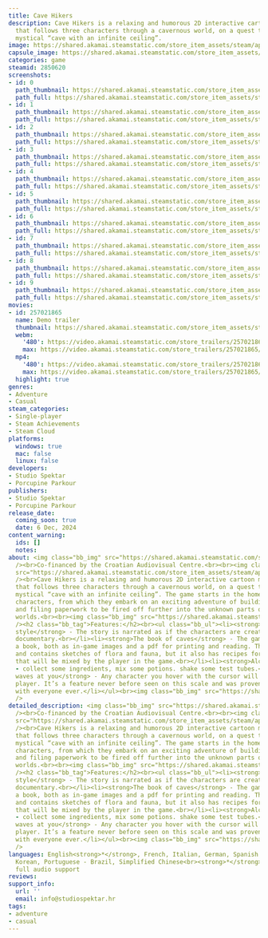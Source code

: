 ```yaml
---
title: Cave Hikers
description: Cave Hikers is a relaxing and humorous 2D interactive cartoon mockumentary
  that follows three characters through a cavernous world, on a quest to find the
  mystical “cave with an infinite ceiling”.
image: https://shared.akamai.steamstatic.com/store_item_assets/steam/apps/2850620/header.jpg?t=1732785749
capsule_image: https://shared.akamai.steamstatic.com/store_item_assets/steam/apps/2850620/capsule_231x87.jpg?t=1732785749
categories: game
steamid: 2850620
screenshots:
- id: 0
  path_thumbnail: https://shared.akamai.steamstatic.com/store_item_assets/steam/apps/2850620/ss_14fc21f3bf91c460f01a40b08fc44e02daec7b59.600x338.jpg?t=1732785749
  path_full: https://shared.akamai.steamstatic.com/store_item_assets/steam/apps/2850620/ss_14fc21f3bf91c460f01a40b08fc44e02daec7b59.1920x1080.jpg?t=1732785749
- id: 1
  path_thumbnail: https://shared.akamai.steamstatic.com/store_item_assets/steam/apps/2850620/ss_0c0f4790e166b66f0697738bad26f2a0236dbf57.600x338.jpg?t=1732785749
  path_full: https://shared.akamai.steamstatic.com/store_item_assets/steam/apps/2850620/ss_0c0f4790e166b66f0697738bad26f2a0236dbf57.1920x1080.jpg?t=1732785749
- id: 2
  path_thumbnail: https://shared.akamai.steamstatic.com/store_item_assets/steam/apps/2850620/ss_6b781601bd9298922e6c9905bd2488831c60c954.600x338.jpg?t=1732785749
  path_full: https://shared.akamai.steamstatic.com/store_item_assets/steam/apps/2850620/ss_6b781601bd9298922e6c9905bd2488831c60c954.1920x1080.jpg?t=1732785749
- id: 3
  path_thumbnail: https://shared.akamai.steamstatic.com/store_item_assets/steam/apps/2850620/ss_ef24b021cec9a19929e60a672ac9c766e104d3b4.600x338.jpg?t=1732785749
  path_full: https://shared.akamai.steamstatic.com/store_item_assets/steam/apps/2850620/ss_ef24b021cec9a19929e60a672ac9c766e104d3b4.1920x1080.jpg?t=1732785749
- id: 4
  path_thumbnail: https://shared.akamai.steamstatic.com/store_item_assets/steam/apps/2850620/ss_31131ea7289698ad492e44a6c588bdb7243e273e.600x338.jpg?t=1732785749
  path_full: https://shared.akamai.steamstatic.com/store_item_assets/steam/apps/2850620/ss_31131ea7289698ad492e44a6c588bdb7243e273e.1920x1080.jpg?t=1732785749
- id: 5
  path_thumbnail: https://shared.akamai.steamstatic.com/store_item_assets/steam/apps/2850620/ss_a9ac7aed22767fcac20ca692158481f15a7ab5f6.600x338.jpg?t=1732785749
  path_full: https://shared.akamai.steamstatic.com/store_item_assets/steam/apps/2850620/ss_a9ac7aed22767fcac20ca692158481f15a7ab5f6.1920x1080.jpg?t=1732785749
- id: 6
  path_thumbnail: https://shared.akamai.steamstatic.com/store_item_assets/steam/apps/2850620/ss_92d4da4b717fbe7f31cf0d5ad2e9348b1e8e11e3.600x338.jpg?t=1732785749
  path_full: https://shared.akamai.steamstatic.com/store_item_assets/steam/apps/2850620/ss_92d4da4b717fbe7f31cf0d5ad2e9348b1e8e11e3.1920x1080.jpg?t=1732785749
- id: 7
  path_thumbnail: https://shared.akamai.steamstatic.com/store_item_assets/steam/apps/2850620/ss_d58ce0adca3baad1145d8f0893f7084af3d50d61.600x338.jpg?t=1732785749
  path_full: https://shared.akamai.steamstatic.com/store_item_assets/steam/apps/2850620/ss_d58ce0adca3baad1145d8f0893f7084af3d50d61.1920x1080.jpg?t=1732785749
- id: 8
  path_thumbnail: https://shared.akamai.steamstatic.com/store_item_assets/steam/apps/2850620/ss_4f9ce0d40fbdf8f21e1a73a81ab9948cb11c1992.600x338.jpg?t=1732785749
  path_full: https://shared.akamai.steamstatic.com/store_item_assets/steam/apps/2850620/ss_4f9ce0d40fbdf8f21e1a73a81ab9948cb11c1992.1920x1080.jpg?t=1732785749
- id: 9
  path_thumbnail: https://shared.akamai.steamstatic.com/store_item_assets/steam/apps/2850620/ss_436f22d3acbbfd45dd355efe679aeb65ec9cc7fe.600x338.jpg?t=1732785749
  path_full: https://shared.akamai.steamstatic.com/store_item_assets/steam/apps/2850620/ss_436f22d3acbbfd45dd355efe679aeb65ec9cc7fe.1920x1080.jpg?t=1732785749
movies:
- id: 257021865
  name: Demo trailer
  thumbnail: https://shared.akamai.steamstatic.com/store_item_assets/steam/apps/257021865/movie.293x165.jpg?t=1715783131
  webm:
    '480': https://video.akamai.steamstatic.com/store_trailers/257021865/movie480_vp9.webm?t=1715783131
    max: https://video.akamai.steamstatic.com/store_trailers/257021865/movie_max_vp9.webm?t=1715783131
  mp4:
    '480': https://video.akamai.steamstatic.com/store_trailers/257021865/movie480.mp4?t=1715783131
    max: https://video.akamai.steamstatic.com/store_trailers/257021865/movie_max.mp4?t=1715783131
  highlight: true
genres:
- Adventure
- Casual
steam_categories:
- Single-player
- Steam Achievements
- Steam Cloud
platforms:
  windows: true
  mac: false
  linux: false
developers:
- Studio Spektar
- Porcupine Parkour
publishers:
- Studio Spektar
- Porcupine Parkour
release_date:
  coming_soon: true
  date: 6 Dec, 2024
content_warning:
  ids: []
  notes:
about: <img class="bb_img" src="https://shared.akamai.steamstatic.com/store_item_assets/steam/apps/2850620/extras/HAVC_negativ.png?t=1732785749"
  /><br>Co-financed by the Croatian Audiovisual Centre.<br><br><img class="bb_img"
  src="https://shared.akamai.steamstatic.com/store_item_assets/steam/apps/2850620/extras/bigcity.gif?t=1732785749"
  /><br>Cave Hikers is a relaxing and humorous 2D interactive cartoon mockumentary
  that follows three characters through a cavernous world, on a quest to find the
  mystical “cave with an infinite ceiling”. The game starts in the hometown of the
  characters, from which they embark on an exciting adventure of building a catapult
  and filing paperwork to be fired off further into the unknown parts of their cavernous
  worlds.<br><br><img class="bb_img" src="https://shared.akamai.steamstatic.com/store_item_assets/steam/apps/2850620/extras/townCollect.gif?t=1732785749"
  /><h2 class="bb_tag">Features:</h2><br><ul class="bb_ul"><li><strong>Documentary
  style</strong> - The story is narrated as if the characters are creatures in a nature
  documentary.<br></li><li><strong>The book of caves</strong> - The game comes with
  a book, both as in-game images and a pdf for printing and reading. The book is wordless
  and contains sketches of flora and fauna, but it also has recipes for magic potions
  that will be mixed by the player in the game.<br></li><li><strong>Alchemy</strong>
  - collect some ingredients, mix some potions. shake some test tubes.<br></li><li><strong>Everyone
  waves at you</strong> - Any character you hover with the cursor will wave at the
  player. It’s a feature never before seen on this scale and was proven to cause delight
  with everyone ever.</li></ul><br><img class="bb_img" src="https://shared.akamai.steamstatic.com/store_item_assets/steam/apps/2850620/extras/umbrellas.gif?t=1732785749"
  />
detailed_description: <img class="bb_img" src="https://shared.akamai.steamstatic.com/store_item_assets/steam/apps/2850620/extras/HAVC_negativ.png?t=1732785749"
  /><br>Co-financed by the Croatian Audiovisual Centre.<br><br><img class="bb_img"
  src="https://shared.akamai.steamstatic.com/store_item_assets/steam/apps/2850620/extras/bigcity.gif?t=1732785749"
  /><br>Cave Hikers is a relaxing and humorous 2D interactive cartoon mockumentary
  that follows three characters through a cavernous world, on a quest to find the
  mystical “cave with an infinite ceiling”. The game starts in the hometown of the
  characters, from which they embark on an exciting adventure of building a catapult
  and filing paperwork to be fired off further into the unknown parts of their cavernous
  worlds.<br><br><img class="bb_img" src="https://shared.akamai.steamstatic.com/store_item_assets/steam/apps/2850620/extras/townCollect.gif?t=1732785749"
  /><h2 class="bb_tag">Features:</h2><br><ul class="bb_ul"><li><strong>Documentary
  style</strong> - The story is narrated as if the characters are creatures in a nature
  documentary.<br></li><li><strong>The book of caves</strong> - The game comes with
  a book, both as in-game images and a pdf for printing and reading. The book is wordless
  and contains sketches of flora and fauna, but it also has recipes for magic potions
  that will be mixed by the player in the game.<br></li><li><strong>Alchemy</strong>
  - collect some ingredients, mix some potions. shake some test tubes.<br></li><li><strong>Everyone
  waves at you</strong> - Any character you hover with the cursor will wave at the
  player. It’s a feature never before seen on this scale and was proven to cause delight
  with everyone ever.</li></ul><br><img class="bb_img" src="https://shared.akamai.steamstatic.com/store_item_assets/steam/apps/2850620/extras/umbrellas.gif?t=1732785749"
  />
languages: English<strong>*</strong>, French, Italian, German, Spanish - Spain, Japanese,
  Korean, Portuguese - Brazil, Simplified Chinese<br><strong>*</strong>languages with
  full audio support
reviews:
support_info:
  url: ''
  email: info@studiospektar.hr
tags:
- adventure
- casual
---
```


